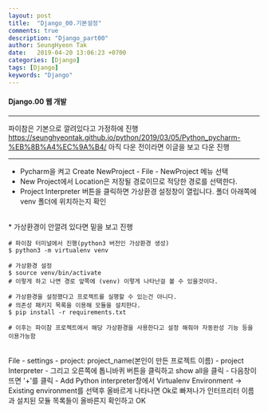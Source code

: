 ```yaml
---
layout: post
title:  "Django_00.기본설정"
comments: true
description: "Django_part00"
author: SeungHyeon Tak
date:   2019-04-20 13:06:23 +0700
categories: [Django]
tags: [Django]
keywords: "Django"
---
```

#### Django.00 웹 개발
*****
파이참은 기본으로 깔려있다고 가정하에 진행
<https://seunghyeontak.github.io/python/2019/03/05/Python_pycharm-%EB%8B%A4%EC%9A%B4/>
아직 다운 전이라면 이글을 보고 다운 진행

*****

* Pycharm을 켜고 Create NewProject - File - NewProject 메뉴 선택
* New Project에서 Location은 저장될 경로이므로 적당한 경로를 선택한다.
* Project Interpreter 버튼을 클릭하면 가상환경 설정창이 열립니다. 폴더 아래쪽에 venv 폴더에 위치하는지 확인
<br>
* 가상환경이 안깔려 있다면 밑을 보고 진행

```
# 파이참 터미널에서 진행(python3 버전인 가상환경 생성)
$ python3 -m virtualenv venv

# 가상환경 설정
$ source venv/bin/activate
# 이렇게 하고 나면 경로 앞쪽에 (venv) 이렇게 나타난걸 볼 수 있을것이다.

# 가상환경을 설정했다고 프로젝트를 실행할 수 있는건 아니다.
# 의존성 패키지 목록을 이용해 모듈을 설치한다.
$ pip install -r requirements.txt

# 이후는 파이참 프로젝트에서 해당 가상환경을 사용한다고 설정 해줘야 자동완성 기능 등을 이용가능함
```

<br>
File - settings - project: project_name(본인이 만든 프로젝트 이름) - project Interpreter - 그리고 오른쪽에 톱니바퀴 버튼을 클릭하고 show all을 클릭 - 다음창이 뜨면 '+'를 클릭 - Add Python interpreter창에서 Virtualenv Environment -> Existing environment를 선택후 올바르게 나타나면 Ok로 빠져나가 인터프리터 이름과 설치된 모듈 목록들이 올바른지 확인하고 OK
<br>
